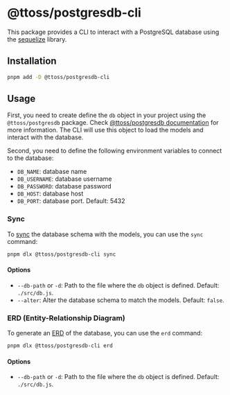 # @ttoss/postgresdb-cli

This package provides a CLI to interact with a PostgreSQL database using the [sequelize](https://sequelize.org/) library.

## Installation

```bash
pnpm add -D @ttoss/postgresdb-cli
```

## Usage

First, you need to create define the `db` object in your project using the `@ttoss/postgresdb` package. Check [@ttoss/postgresdb documentation](../postgresdb/) for more information. The CLI will use this object to load the models and interact with the database.

Second, you need to define the following environment variables to connect to the database:

- `DB_NAME`: database name
- `DB_USERNAME`: database username
- `DB_PASSWORD`: database password
- `DB_HOST`: database host
- `DB_PORT`: database port. Default: 5432

### Sync

To [sync](https://sequelize.org/docs/v6/core-concepts/model-basics/#model-synchronization) the database schema with the models, you can use the `sync` command:

```bash
pnpm dlx @ttoss/postgresdb-cli sync
```

#### Options

- `--db-path` or `-d`: Path to the file where the `db` object is defined. Default: `./src/db.js`.
- `--alter`: Alter the database schema to match the models. Default: `false`.

### ERD (Entity-Relationship Diagram)

To generate an [ERD](https://en.wikipedia.org/wiki/Entity%E2%80%93relationship_model) of the database, you can use the `erd` command:

```bash
pnpm dlx @ttoss/postgresdb-cli erd
```

#### Options

- `--db-path` or `-d`: Path to the file where the `db` object is defined. Default: `./src/db.js`.
